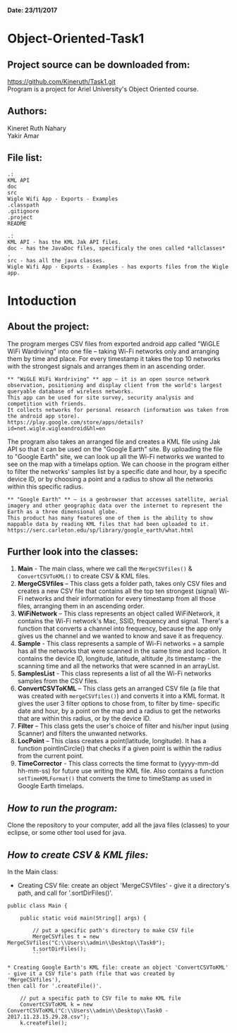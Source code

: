 **Date: 23/11/2017**

Object-Oriented-Task1
===

Project source can be downloaded from:
--- 
https://github.com/Kineruth/Task1.git  
Program is a project for Ariel University's Object Oriented course.

Authors:
--
Kineret Ruth Nahary  
Yakir Amar

**File list:**
--  

```  
.:  
KML API  
doc  
src  
Wigle Wifi App - Exports - Examples  
.classpath  
.gitignore  
.project  
README  
```

```  
.:
KML API - has the KML Jak API files.  
doc - has the JavaDoc files, specificaly the ones called *allclasses* .  
src - has all the java classes.  
Wigle Wifi App - Exports - Examples - has exports files from the Wigle app.  
```

**Intoduction**
==

About the project:
--
The program merges CSV files from exported android app called "WiGLE WiFi Wardriving" into one file – taking Wi-Fi networks only and arranging them by time and place. 
For every timestamp it takes the top 10 networks with the strongest signals and arranges them in an ascending order. 

```
** "WiGLE WiFi Wardriving" ** app – it is an open source network observation, positioning and display client from the world's largest queryable database of wireless networks. 
This app can be used for site survey, security analysis and competition with friends. 
It collects networks for personal research (information was taken from the android app store).
https://play.google.com/store/apps/details?id=net.wigle.wigleandroid&hl=en
```

The program also takes an arranged file and creates a KML file using Jak API so that it can be used on the "Google Earth" site.
By uploading  the file to "Google Earth" site, we can look up all the Wi-Fi networks we wanted to see on the map with a timelaps option. 
We can choose in the program either to filter the networks' samples list by a specific date and hour, by a specific device ID, or by choosing a point and a radius to show all the networks within this specific radius.

```
** "Google Earth" ** – is a geobrowser that accesses satellite, aerial imagery and other geographic data over the internet to represent the Earth as a three dimensional globe. 
This product has many features one of them is the ability to show mappable data by reading KML files that had been uploaded to it.
https://serc.carleton.edu/sp/library/google_earth/what.html
```

Further look into the classes:
--
1. 	**Main** - The main class, where we call the `MergeCSVfiles()` & `ConvertCSVToKML()` to create CSV & KML files.
2.  **MergeCSVfiles** – This class gets a folder path, takes only CSV files and creates a new CSV file that contains all the top ten strongest (signal) Wi-Fi networks and their information for every timestamp from all those files, arranging them in an ascending order.
3.  **WiFiNetwork** – This class represents an object called WiFiNetwork, it contains the Wi-Fi network's Mac, SSID, frequency and signal. There's a function that converts a channel into frequency, because the app only gives us the channel and we wanted to know and save it as frequency. 
4.  **Sample** - This class represents a sample of Wi-Fi networks = a sample has all the networks that were scanned in the same time and location. It contains the device ID, longitude, latitude, altitude ,its timestamp - the scanning time and all the networks that were scanned in an arrayList.
5.  **SamplesList** - This class represents a list of all the Wi-Fi networks samples from the CSV files.
6.	 **ConvertCSVToKML** – This class gets an arranged CSV file (a file that was created with `mergeCSVfiles()`) and converts it into a KML format. It gives the user 3 filter options to chose from, to filter by time- specific date and hour, by a point on the map and a radius to get the networks that are within this radius, or by the device ID. 
7.	 **Filter** – This class gets the user's choice of filter and his/her input (using Scanner) and filters the unwanted networks.
8.	 **LocPoint** – This class creates a point(latitude, longitude). It has a function pointInCircle() that checks if a given point is within the radius from the current point.
9.  **TimeCorrector** - This class corrects the time format to (yyyy-mm-dd hh-mm-ss) for future use writing the KML file. Also contains a function `setTimeKMLFormat()` that converts the time to timeStamp as used in Google Earth timelaps.

*How to run the program:*
--
Clone the repository to your computer, add all the java files (classes) to your eclipse, or some other tool used for java.

*How to create CSV & KML files:*
--
In the Main class:
* Creating CSV file: create an object 'MergeCSVfiles' - give it a directory's path, and call for '.sortDirFiles()'.

```
public class Main {

	public static void main(String[] args) {  
  
		// put a specific path's directory to make CSV file  
		MergeCSVfiles t = new MergeCSVfiles("C:\\Users\\admin\\Desktop\\Task0");  
		t.sortDirFiles();   
		```
		
* Creating Google Earth's KML file: create an object 'ConvertCSVToKML' - give it a CSV file's path (file that was created by 'MergeCSVfiles'),
then call for '.createFile()'.

```  
		// put a specific path to CSV file to make KML file   
		ConvertCSVToKML k =	new ConvertCSVToKML("C:\\Users\\admin\\Desktop\\Task0 - 2017.11.23.15.29.28.csv");  
		k.createFile();  
```



